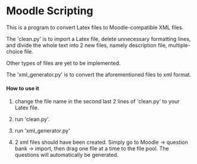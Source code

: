 Moodle Scripting
==========================

This is a program to convert Latex files to Moodle-compatible XML files.

The 'clean.py' is to import a Latex file, delete unnecessary formatting lines, and divide the whole text into 2 new files, namely description file, multiple-choice file.

Other types of files are yet to be implemented.

The 'xml_generator.py' is to convert the aforementioned files to xml format.


<h4>How to use it</h4>

1. change the file name in the second last 2 lines of 'clean.py' to your Latex file.

2. run 'clean.py'.

3. run 'xml_generator.py'

4. 2 xml files should have been created. Simply go to Moodle -> question bank -> import, then drag one file at a time to the file pool. The questions will automatically be generated.

